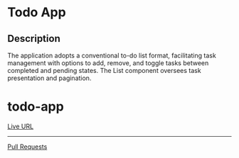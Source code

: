 # Todo App

## Description
The application adopts a conventional to-do list format, facilitating task management with options to add, remove, and toggle tasks between completed and pending states. The List component oversees task presentation and pagination.
# todo-app


[ Live URL](https://dynamic-pastelito-457f52.netlify.app/)
***
[Pull Requests](https://github.com/BasharIrani23/todo-app/pulls)
